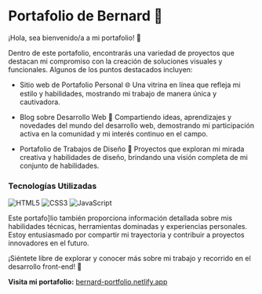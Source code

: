 # Portafolio de Bernard 🚀

¡Hola, sea bienvenido/a a mi portafolio! 👋

Dentro de este portafolio, encontrarás una variedad de proyectos que destacan mi compromiso con la creación de soluciones visuales y funcionales. Algunos de los puntos destacados incluyen:

* Sitio web de Portafolio Personal 🌐
Una vitrina en línea que refleja mi estilo y habilidades, mostrando mi trabajo de manera única y cautivadora.

* Blog sobre Desarrollo Web 📝
Compartiendo ideas, aprendizajes y novedades del mundo del desarrollo web, demostrando mi participación activa en la comunidad y mi interés continuo en el campo.

* Portafolio de Trabajos de Diseño 🎨
Proyectos que exploran mi mirada creativa y habilidades de diseño, brindando una visión completa de mi conjunto de habilidades.

### Tecnologías Utilizadas
<img alt="HTML5" src="https://img.shields.io/badge/html5-%23E34F26.svg?style=for-the-badge&logo=html5&logoColor=white"/>
<img alt="CSS3" src="https://img.shields.io/badge/css3-%231572B6.svg?style=for-the-badge&logo=css3&logoColor=white"/>
<img alt="JavaScript" src="https://img.shields.io/badge/javascript-%23323330.svg?style=for-the-badge&logo=javascript&logoColor=%23F7DF1E"/>

Este portafo]lio también proporciona información detallada sobre mis habilidades técnicas, herramientas dominadas y experiencias personales. Estoy entusiasmado por compartir mi trayectoria y contribuir a proyectos innovadores en el futuro.

¡Siéntete libre de explorar y conocer más sobre mi trabajo y recorrido en el desarrollo front-end! 🚀

**Visita mi portafolio:** [bernard-portfolio.netlify.app](https://bernard-portfolio.netlify.app/)

